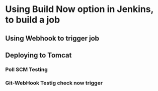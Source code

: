 
# Using Build Now option in Jenkins, to build a job
## Using Webhook to trigger job
## Deploying to Tomcat
### Poll SCM Testing
### Git-WebHook Testig check now trigger
